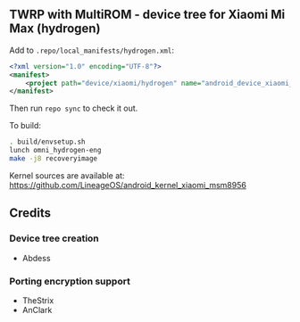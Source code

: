 ## TWRP with MultiROM - device tree for Xiaomi Mi Max (hydrogen)

Add to `.repo/local_manifests/hydrogen.xml`:

```xml
<?xml version="1.0" encoding="UTF-8"?>
<manifest>
	<project path="device/xiaomi/hydrogen" name="android_device_xiaomi_hydrogen" remote="TeamWin" revision="android-7.1" />
</manifest>
```

Then run `repo sync` to check it out.

To build:

```sh
. build/envsetup.sh
lunch omni_hydrogen-eng
make -j8 recoveryimage
```

Kernel sources are available at: https://github.com/LineageOS/android_kernel_xiaomi_msm8956

## Credits
### Device tree creation
- Abdess
### Porting encryption support
- TheStrix
- AnClark
